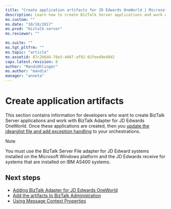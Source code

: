 ```yaml
---
title: "Create application artifacts for JD Edwards OneWorld | Microsoft Docs"
description: Learn how to create BizTalk Server applications and work with BizTalk Adapter for JD Edwards OneWorld.
ms.custom: ""
ms.date: "10/18/2017"
ms.prod: "biztalk-server"
ms.reviewer: ""

ms.suite: ""
ms.tgt_pltfrm: ""
ms.topic: "article"
ms.assetid: 87c2b6d4-78e3-4467-af92-02feed9e48d2
caps.latest.revision: 8
author: "MandiOhlinger"
ms.author: "mandia"
manager: "anneta"
---
```

# Create application artifacts

This section contains information for developers who want to create BizTalk Server applications and work with BizTalk Adapter for JD Edwards OneWorld. Once these applications are created, then you [update the jdearglist file and add exception handling](using-biztalk-server-exception-handling1.md) to your orchestrations.
  
> [!NOTE]
> You must use the BizTalk Server File adapter for JD Edward systems installed on the Microsoft Windows platform and the JD Edwards receive for systems that are installed on IBM AS400 systems.  
  
## Next steps
  
- [Adding BizTalk Adapter for JD Edwards OneWorld](../core/adding-biztalk-adapter-for-jd-edwards-oneworld.md)  
- [Add the artifacts to BizTalk Administration](../core/adding-biztalk-adapter-for-jd-edwards-oneworld.md)  
- [Using Message Context Properties](../core/using-message-context-properties2.md)